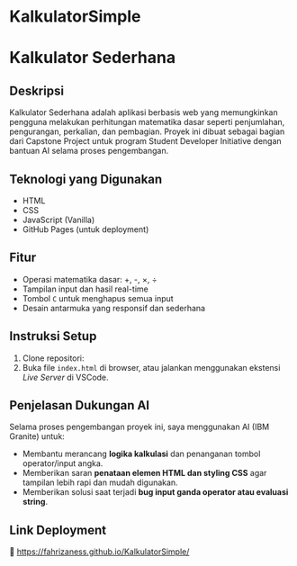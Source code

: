 # KalkulatorSimple
# Kalkulator Sederhana

## Deskripsi
Kalkulator Sederhana adalah aplikasi berbasis web yang memungkinkan pengguna melakukan perhitungan matematika dasar seperti penjumlahan, pengurangan, perkalian, dan pembagian. Proyek ini dibuat sebagai bagian dari Capstone Project untuk program Student Developer Initiative dengan bantuan AI selama proses pengembangan.

## Teknologi yang Digunakan
- HTML
- CSS
- JavaScript (Vanilla)
- GitHub Pages (untuk deployment)

## Fitur
- Operasi matematika dasar: +, -, ×, ÷
- Tampilan input dan hasil real-time
- Tombol `C` untuk menghapus semua input
- Desain antarmuka yang responsif dan sederhana

## Instruksi Setup
1. Clone repositori:
2. Buka file `index.html` di browser, atau jalankan menggunakan ekstensi *Live Server* di VSCode.

## Penjelasan Dukungan AI
Selama proses pengembangan proyek ini, saya menggunakan AI (IBM Granite) untuk:
- Membantu merancang **logika kalkulasi** dan penanganan tombol operator/input angka.
- Memberikan saran **penataan elemen HTML dan styling CSS** agar tampilan lebih rapi dan mudah digunakan.
- Memberikan solusi saat terjadi **bug input ganda operator atau evaluasi string**.

## Link Deployment
🔗 https://fahrizaness.github.io/KalkulatorSimple/

